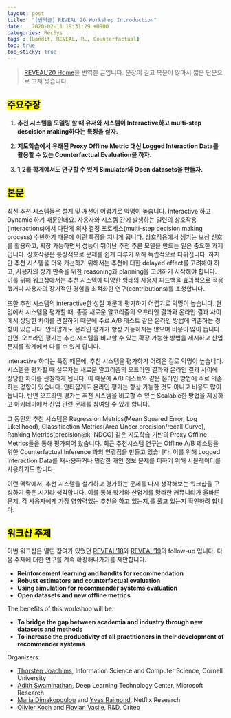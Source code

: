 ```yaml
---
layout: post
title:  "[번역글] REVEAL'20 Workshop Introduction"
date:   2020-02-11 19:31:29 +0900
categories: RecSys
tags : [Bandit, REVEAL, RL, Counterfactual]
toc: true
toc_sticky: true
---
```


><a href="https://sites.google.com/view/reveal2020/home" target="_blank">REVEAL'20 Home</a>을 번역한 글입니다. 문장이 길고 복문이 많아서 짧은 단문으로 고쳐 썼습니다.

## <mark>주요주장</mark>

1. **추천 시스템을 모델링 할 때 유저와 시스템이 Interactive하고 multi-step descision making하다는 특징을 살자.**

2. **지도학습에서 유래된 Proxy Offline Metric 대신 Logged Interaction Data를 활용할 수 있는 Counterfactual Evaluation을 하자.**

3. **1,2를 학계에서도 연구할 수 있게 Simulator와 Open datasets을 만들자.**



## <mark>본문</mark>
최신 추천 시스템들은 설계 및 개선이 어렵기로 악명이 높습니다. Interactive 하고 Dynamic 하기 때문인데요. 사용자와 시스템 간에 발생하는 일련의 상호작용(interactions)에서
다단계 의사 결정 프로세스(multi-step decision making process) 수반하기 때문에 이런 특징을 지니게 됩니다.
상호작용에서 생기는 보상 신호를 활용하고, 확장 가능하면서 성능이 뛰어난 추천 추론 모델을 만드는 일은 중요한 과제입니다.
상호작용은 통상적으로 문제를 쉽게 다루기 위해 독립적으로 다뤄집니다.
하지만 추천 시스템을 더욱 개선하기 위해서는 추천에 대한 delayed effect를 고려해야 하고, 사용자의 장기 만족을 위한 reasoning과 planning을 고려하기 시작해야 합니다.
이를 위해 워크샵에서는 추천 시스템에 다양한 형태의 사용자 피드백을 효과적으로 적용했거나 사용자의 장기적인 경험을 최적화한 연구(contributions)를 초청합니다.

또한 추천 시스템의 interactive한 성질 때문에 평가하기 어렵기로 악명이 높습니다.
현업에서 시스템을 평가할 때, 종종 새로운 알고리즘의 오프라인 결과와 온라인 결과 사이에서 상당한 차이를 관찰하기 때문에 주로 A/B 테스트 같은 온라인 방법에 의존하는 경향이 있습니다.
안타깝게도 온라인 평가가 항상 가능하지는 않으며 비용이 많이 듭니다.
반면, 오프라인 평가는 추천 시스템을 비교할 수 있는 확장 가능한 방법을 제시하고 산업 문제를 학계에서 다룰 수 있게 합니다.

interactive 하다는 특징 때문에, 추천 시스템을 평가하기 어려운 걸로 악명이 높습니다. 시스템을 평가할 때 실무자는 새로운 알고리즘의 오프라인 결과와 온라인 결과 사이에 상당한 차이를 관찰하게 됩니다. 이 때문에 A/B 테스트와 같은 온라인 방법에 주로 의존하는 경향이 있습니다. 안타깝게도 온라인 평가는 항상 가능한 것도 아니고 비용도 많이 듭니다. 반면 오프라인 평가는 추천 시스템을 비교할 수 있는 Scalable한 방법을 제공하고 아카데미에서 산업 관련 문제를 참여할 수 있게 합니다.

그 동안의 추천 시스템은 Regression Metrics(Mean Squared Error, Log Likelihood), Classifiaction Metrics(Area Under precision/recall Curve), Ranking Metrics(precision@k, NDCG) 같은 지도학습 기반의 Proxy Offline Metrics들을 통해 평가되어 왔습니다. 최근 추천시스템 연구는 Offline A/B 테스팅을 위한 Counterfactual Inference 과의 연결점을 만들고 있습니다. 이를 위해 Logged Interaction Data를 재사용하거나 민감한 개인 정보 문제를 피하기 위해 시뮬레이터를 사용하기도 합니다.

이런 맥락에서, 추천 시스템을 설계하고 평가하는 문제를 다시 생각해보는 워크샵을 구성하기 좋은 시기라 생각합니다. 이를 통해 학계와 산업계를 망라한 커뮤니티가 올바른 문제, 각 사용자에게 가장 영향력있는 추천을 하고 있는지,를 풀고 있는지 확인하려 합니다.

## <mark>워크샵 주제</mark>
이번 워크샵은 열띤 참여가 있었던
<a href="https://www.google.com/url?q=https%3A%2F%2Fsites.google.com%2Fview%2Freveal2018%2Fhome&sa=D&sntz=1&usg=AFQjCNFL2KhYCb1UXxD4tkFJITqSXjFgvQ" target="_blank">REVEAL’18</a>와
<a href="https://www.google.com/url?q=https%3A%2F%2Fsites.google.com%2Fview%2Freveal2019%2Fhome&sa=D&sntz=1&usg=AFQjCNGNNg7W6lEu37vasKirngi7nO9wng" target="_blank">REVEAL’19</a>의
 follow-up 입니다.
다음 주제에 대한 연구를 계속 확장해나가기를 제안합니다.


- **Reinforcement learning and bandits for recommendation**
- **Robust estimators and counterfactual evaluation**
- **Using simulation for recommender systems evaluation**
- **Open datasets and new offline metrics**

The benefits of this workshop will be:

- **To bridge the gap between academia and industry through new datasets and methods**
- **To increase the productivity of all practitioners in their development of recommender systems**

Organizers:

- [Thorsten Joachims](http://www.google.com/url?q=http%3A%2F%2Fwww.cs.cornell.edu%2Fpeople%2Ftj%2F&sa=D&sntz=1&usg=AFQjCNEPNtqvJjc2x-r4hvCel4PnMrGPhg), Information Science and Computer Science, Cornell University
- [Adith Swaminathan](https://www.google.com/url?q=https%3A%2F%2Fwww.microsoft.com%2Fen-us%2Fresearch%2Fpeople%2Fadswamin%2F&sa=D&sntz=1&usg=AFQjCNHE8Nalw7qbDTckSWLh7GcgQtmhpg), Deep Learning Technology Center, Microsoft Research
- [Maria Dimakopoulou](http://www.google.com/url?q=http%3A%2F%2Fstanford.edu%2F~madima%2F&sa=D&sntz=1&usg=AFQjCNE9JmP_e_OXrgvpDlzaTp8b2F9fNQ) and [Yves Raimond](https://www.google.com/url?q=https%3A%2F%2Fwww.linkedin.com%2Fin%2Fyvesr%2F&sa=D&sntz=1&usg=AFQjCNHfQBa_Urk9aClGqYMrws8FJJsV7A), Netflix Research
- [Olivier Koch](https://www.google.com/url?q=https%3A%2F%2Fwww.linkedin.com%2Fin%2Folivier-koch%2F&sa=D&sntz=1&usg=AFQjCNGV0YUrkyeS7Cp2KzYOYDY2oxJeiQ) and [Flavian Vasile](https://www.google.com/url?q=https%3A%2F%2Fwww.linkedin.com%2Fin%2Fflavianv%2F&sa=D&sntz=1&usg=AFQjCNHoYB23IuwmKpIO2rRNnIR3W8z3Zg), R&D, Criteo
